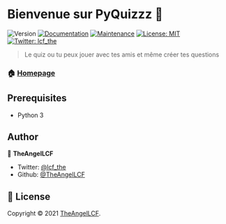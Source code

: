 # Bienvenue sur PyQuizzz 👋
![Version](https://img.shields.io/badge/version-1.0.0-blue.svg?cacheSeconds=2592000)
[![Documentation](https://img.shields.io/badge/documentation-yes-brightgreen.svg)](https://github.com/kefranabg/readme-md-generator#readme)
[![Maintenance](https://img.shields.io/badge/Maintained%3F-yes-green.svg)](https://github.com/kefranabg/readme-md-generator/graphs/commit-activity)
[![License: MIT](https://img.shields.io/github/license/TheAngelLCF/PyQuizzz)](https://github.com/kefranabg/readme-md-generator/blob/master/LICENSE)
[![Twitter: lcf\_the](https://img.shields.io/twitter/follow/lcf\_the.svg?style=social)](https://twitter.com/lcf\_the)

> Le quiz ou tu peux jouer avec tes amis et même créer tes questions

### 🏠 [Homepage](https://github.com/TheAngelLCF/PyQuizzz)

## Prerequisites

- Python 3

## Author

👤 **TheAngelLCF**

* Twitter: [@lcf\_the](https://twitter.com/lcf\_the)
* Github: [@TheAngelLCF](https://github.com/TheAngelLCF)

## 📝 License

Copyright © 2021 [TheAngelLCF](https://github.com/TheAngelLCF).
